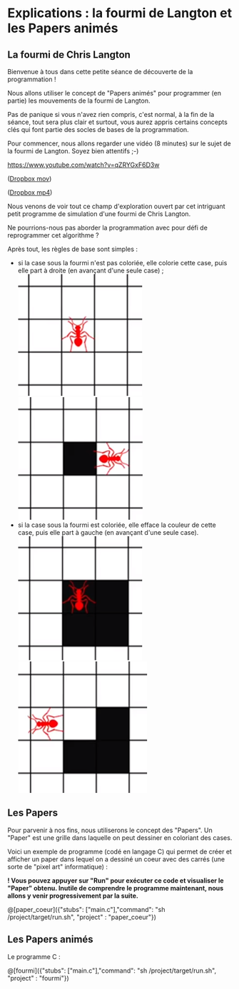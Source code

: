 # Explications : la fourmi de Langton et les Papers animés

## La fourmi de Chris Langton

Bienvenue à tous dans cette petite séance de découverte de la programmation !

Nous allons utiliser le concept de "Papers animés" pour programmer (en partie) les mouvements de la fourmi de Langton.

Pas de panique si vous n'avez rien compris, c'est normal, à la fin de la séance, tout sera plus clair et surtout, vous aurez appris certains concepts clés qui font partie des socles de bases de la programmation.

Pour commencer, nous allons regarder une vidéo (8 minutes) sur le sujet de la fourmi de Langton. Soyez bien attentifs ;-)

https://www.youtube.com/watch?v=qZRYGxF6D3w

([Dropbox mov](https://www.dropbox.com/s/56z2ujebbg5u8yu/La%20fourmi%20de%20Langton%20-%20Science%20%C3%A9tonnante%20%2321.mov?dl=0))

([Dropbox mp4](https://www.dropbox.com/s/64kqxl76el77i7p/La%20fourmi%20de%20Langton%20-%20Science%20%C3%A9tonnante%20%2321.mp4?dl=0))

Nous venons de voir tout ce champ d'exploration ouvert par cet intriguant petit programme de simulation d'une fourmi de Chris Langton.

Ne pourrions-nous pas aborder la programmation avec pour défi de reprogrammer cet algorithme ?

Après tout, les règles de base sont simples :
- si la case sous la fourmi n'est pas coloriée, elle colorie cette case, puis elle part à droite (en avançant d'une seule case) ;
![fourmiCaseVide1](img/fourmiCaseVide1.PNG)
![fourmiCaseVide2](img/fourmiCaseVide2.PNG)
- si la case sous la fourmi est coloriée, elle efface la couleur de cette case, puis elle part à gauche (en avançant d'une seule case).
![fourmiCasePleine1](img/fourmiCasePleine1.PNG)
![fourmiCasePleine2](img/fourmiCasePleine2.PNG)

## Les Papers

Pour parvenir à nos fins, nous utiliserons le concept des "Papers". Un "Paper" est une grille dans laquelle on peut dessiner en coloriant des cases.

Voici un exemple de programme (codé en langage C) qui permet de créer et afficher un paper dans lequel on a dessiné un coeur avec des carrés (une sorte de "pixel art" informatique) :

**! Vous pouvez appuyer sur "Run" pour exécuter ce code et visualiser le "Paper" obtenu. Inutile de comprendre le programme maintenant, nous allons y venir progressivement par la suite.**

@[paper_coeur]({"stubs": ["main.c"],"command": "sh /project/target/run.sh", "project" : "paper_coeur"})

## Les Papers animés

Le programme C :

@[fourmi]({"stubs": ["main.c"],"command": "sh /project/target/run.sh", "project" : "fourmi"})


